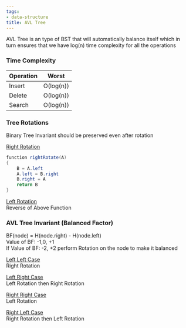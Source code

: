 ```yaml
---
tags:
- data-structure
title: AVL Tree
---
```


AVL Tree is an type of BST that will automatically balance itself which in turn ensures that we have log(n) time complexity for all the operations

### Time Complexity

| Operation | Worst     |
| --------- | --------- |
| Insert    | O(log(n)) |
| Delete    | O(log(n)) |
| Search    | O(log(n)) |

### Tree Rotations

Binary Tree Invariant should be preserved even after rotation

<u>Right Rotation</u>

````csharp
function rightRotate(A) 
{
	B = A.left
	A.left = B.right
	B.right = A
	return B
}
````

<u>Left Rotation</u>  
Reverse of Above Function

### AVL Tree Invariant (Balanced Factor)

BF(node) = H(node.right) - H(node.left)  
Value of BF: -1,0, +1  
If Value of BF: -2, +2 perform Rotation on the node to make it balanced

<u>Left Left Case</u>  
Right Rotation

<u>Left Right Case</u>  
Left Rotation then Right Rotation

<u>Right Right Case</u>  
Left Rotation

<u>Right Left Case</u>  
Right Rotation then Left Rotation